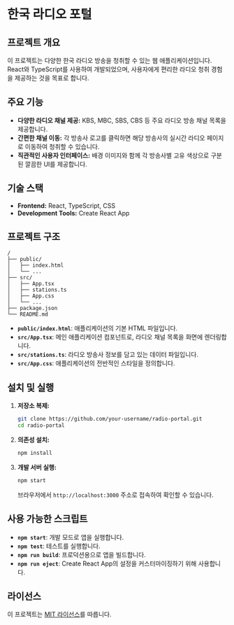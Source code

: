 # 한국 라디오 포털

## 프로젝트 개요

이 프로젝트는 다양한 한국 라디오 방송을 청취할 수 있는 웹 애플리케이션입니다. React와 TypeScript를 사용하여 개발되었으며, 사용자에게 편리한 라디오 청취 경험을 제공하는 것을 목표로 합니다.

## 주요 기능

- **다양한 라디오 채널 제공:** KBS, MBC, SBS, CBS 등 주요 라디오 방송 채널 목록을 제공합니다.
- **간편한 채널 이동:** 각 방송사 로고를 클릭하면 해당 방송사의 실시간 라디오 페이지로 이동하여 청취할 수 있습니다.
- **직관적인 사용자 인터페이스:** 배경 이미지와 함께 각 방송사별 고유 색상으로 구분된 깔끔한 UI를 제공합니다.

## 기술 스택

- **Frontend:** React, TypeScript, CSS
- **Development Tools:** Create React App

## 프로젝트 구조

```
/
├── public/
│   ├── index.html
│   └── ...
├── src/
│   ├── App.tsx
│   ├── stations.ts
│   ├── App.css
│   └── ...
├── package.json
└── README.md
```

- **`public/index.html`**: 애플리케이션의 기본 HTML 파일입니다.
- **`src/App.tsx`**: 메인 애플리케이션 컴포넌트로, 라디오 채널 목록을 화면에 렌더링합니다.
- **`src/stations.ts`**: 라디오 방송사 정보를 담고 있는 데이터 파일입니다.
- **`src/App.css`**: 애플리케이션의 전반적인 스타일을 정의합니다.

## 설치 및 실행

1.  **저장소 복제:**
    ```bash
    git clone https://github.com/your-username/radio-portal.git
    cd radio-portal
    ```

2.  **의존성 설치:**
    ```bash
    npm install
    ```

3.  **개발 서버 실행:**
    ```bash
    npm start
    ```
    브라우저에서 `http://localhost:3000` 주소로 접속하여 확인할 수 있습니다.

## 사용 가능한 스크립트

- **`npm start`**: 개발 모드로 앱을 실행합니다.
- **`npm test`**: 테스트를 실행합니다.
- **`npm run build`**: 프로덕션용으로 앱을 빌드합니다.
- **`npm run eject`**: Create React App의 설정을 커스터마이징하기 위해 사용합니다.

## 라이선스

이 프로젝트는 [MIT 라이선스](LICENSE)를 따릅니다.